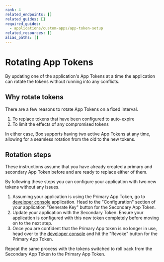 ```yaml
---
rank: 4
related_endpoints: []
related_guides: []
required_guides:
  - applications/custom-apps/app-token-setup
related_resources: []
alias_paths: []
---
```


# Rotating App Tokens

By updating one of the application's App Tokens at a time the application can
rotate the tokens without running into any conflicts.

## Why rotate tokens

There are a few reasons to rotate App Tokens on a fixed interval.

1. To replace tokens that have been configured to auto-expire
2. To limit the effects of any compromised tokens

In either case, Box supports having two active App Tokens at any time, allowing
for a seamless rotation from the old to the new tokens.

## Rotation steps

These instructions assume that you have already created a primary and secondary
App Token before and are ready to replace either of them.

By following these steps you can configure your application with two new tokens
without any issues.

1. Assuming your application is using the Primary App Token, go to [developer
   console][console] application. Head to the "Configuration" section of your
   application "Generate Key" button for the Secondary App Token.
2. Update your application with the Secondary Token. Ensure your application is
   configured with this new token completely before moving on to the next step.
3. Once you are confident that the Primary App token is no longer in use, head
   over to the  [developer console][console] and hit the "Revoke" button for the
   Primary App Token.

<Message>
  Repeat the same process with the tokens switched to roll back from the
  Secondary App Token to the Primary App Token.
</Message>

[console]: https://app.box.com/developers/console
